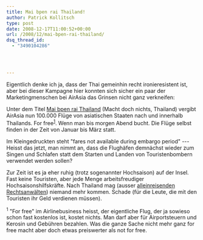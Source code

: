 ```yaml
---
title: Mai bpen rai Thailand!
author: Patrick Kollitsch
type: post
date: 2008-12-17T11:00:52+00:00
url: /2008/12/mai-bpen-rai-thailand/
dsq_thread_id:
  - "3490104286"




---
```

Eigentlich denke ich ja, dass der Thai gemeinhin recht ironieresistent ist, aber bei dieser Kampagne hier konnten sich sicher ein paar der Marketingmenschen bei AirAsia das Grinsen nicht ganz verkneifen:

Unter dem Titel [Mai bpen rai Thailand][1] (Macht doch nichts, Thailand) vergibt AirAsia nun 100.000 Flüge von asiatischen Staaten nach und innerhalb Thailands. For free<sup class="footnote"><a href="#fn13184795064949b163999b8">1</a></sup>. Wenn man bis morgen Abend bucht. Die Flüge selbst finden in der Zeit von Januar bis März statt.

Im Kleingedruckten steht "fares not available during embargo period" --- Heisst das jetzt, man nimmt an, dass die Flughäfen demnächst wieder zum Singen und Schlafen statt dem Starten und Landen von Touristenbombern verwendet werden sollen?

Zur Zeit ist es ja eher ruhig (trotz sogenannter Hochsaison) auf der Insel. Fast keine Touristen, aber jede Menge arbeitsfreudiger Hochsaisonshilfskräfte. Nach Thailand mag (ausser [alleinreisenden Rechtsanwälten][2]) niemand mehr kommen. Schade (für die Leute, die mit den Touristen ihr Geld verdienen müssen).

<p id="fn13184795064949b163999b8" class="footnote">
  <sup>1</sup> "For free" im Airlinebusiness heisst, der eigentliche Flug, der ja sowieso schon fast kostenlos ist, kostet nichts. Man darf aber für Airportsteuern und Kerosin und Gebühren bezahlen. Was die ganze Sache nicht mehr ganz for free macht aber doch etwas preiswerter als not for free.
</p>

 [1]: http://www.airasia.comhttps://assets.samui-samui.de/th/en/promotion.jsp?reference=smiling08
 [2]: http://www.lawblog.de/index.php/archives/2008/12/17/sprit-in-flaschen/
